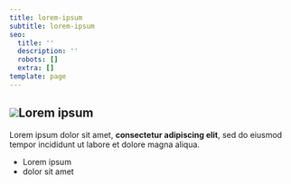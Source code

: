 ```yaml
---
title: lorem-ipsum
subtitle: lorem-ipsum
seo:
  title: ''
  description: ''
  robots: []
  extra: []
template: page
---
```

## ![](images/Tuinhuis.jpg)Lorem ipsum

Lorem ipsum dolor sit amet, **consectetur adipiscing elit**, sed do eiusmod tempor incididunt ut labore et dolore magna aliqua.

*   Lorem ipsum
*   dolor sit amet
